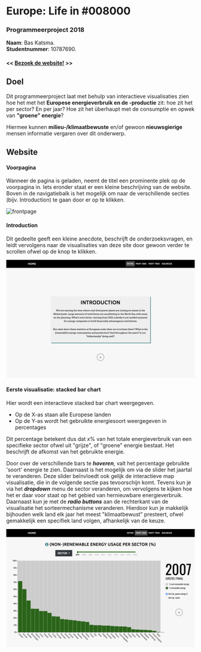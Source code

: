 # Europe: Life in \#008000
### Programmeerproject 2018
**Naam**: Bas Katsma. \
**Studentnummer**: 10787690.

#### << [Bezoek de website!](https://baskatsma.github.io/Programmeerproject/project/index.html) >>


## Doel
Dit programmeerproject laat met behulp van interactieve visualisaties zien hoe het met het **Europese energieverbruik en de -productie** zit: hoe zit het per sector? En per jaar? Hoe zit het überhaupt met de consumptie en opwek van **"groene" energie**?

Hiermee kunnen **milieu-/klimaatbewuste** en/of gewoon **nieuwsgierige** mensen informatie vergaren over dit onderwerp.

## Website
#### Voorpagina
Wanneer de pagina is geladen, neemt de titel een prominente plek op de voorpagina in. Iets eronder staat er een kleine beschrijving van de website. \
Boven in de navigatiebalk is het mogelijk om naar de verschillende secties (bijv. Introduction) te gaan door er op te klikken.

![frontpage](docs/frontpage.png)

#### Introduction
Dit gedeelte geeft een kleine anecdote, beschrijft de onderzoeksvragen, en leidt vervolgens naar de visualisaties van deze site door gewoon verder te scrollen ofwel op de knop te klikken. 

![introduction](docs/introduction.png)


#### Eerste visualisatie: stacked bar chart
Hier wordt een interactieve stacked bar chart weergegeven. 
- Op de X-as staan alle Europese landen
- Op de Y-as wordt het gebruikte energiesoort weergegeven in percentages

Dit percentage betekent dus dat *x*% van het totale energieverbruik van een specifieke sector ofwel uit "grijze", of "groene" energie bestaat. Het beschrijft de afkomst van het gebruikte energie.

Door over de verschillende bars te **_hoveren_**, valt het percentage gebruikte 'soort' energie te zien. Daarnaast is het mogelijk om via de slider het jaartal te veranderen. Deze slider beïnvloedt ook gelijk de interactieve map visualisatie, die in de volgende sectie pas tevoorschijn komt. Tevens kun je via het **_dropdown_** menu de sector veranderen, om vervolgens te kijken hoe het er daar voor staat op het gebied van hernieuwbare energieverbruik. \
Daarnaast kun je met de **_radio buttons_** aan de rechterkant van de visualisatie het sorteermechanisme veranderen. Hierdoor kun je makkelijk bijhouden welk land elk jaar het meest "klimaatbewust" presteert, ofwel gemakkelijk een specifiek land volgen, afhankelijk van de keuze.

![barchart](docs/barchart.png)
